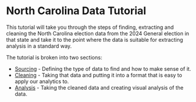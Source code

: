 # North Carolina Data Tutorial

This tutorial will take you through the steps of finding, extracting and cleaning the North Carolina
election data from the 2024 General election in that state and take it to the point where
the data is suitable for extracting analysis in a standard way.

The tutorial is broken into two sections:
- [Sourcing](SOURCING.md) - Defining the type of data to find and how to make sense of it.
- [Cleaning](CLEANING.md) - Taking that data and putting it into a format that is easy to apply our analytics to.
- [Analysis](../analysis/README.md) - Taking the cleaned data and creating visual analysis of the data.